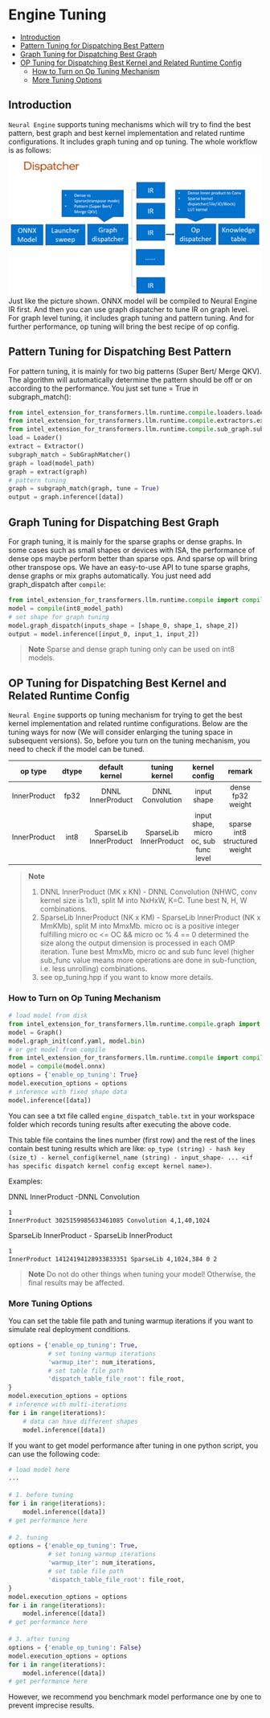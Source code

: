 # Engine Tuning
- [Introduction](#introduction)
- [Pattern Tuning for Dispatching Best Pattern](#pattern-tuning-for-dispatching-best-pattern)
- [Graph Tuning for Dispatching Best Graph](#graph-tuning-for-dispatching-best-graph)
- [OP Tuning for Dispatching Best Kernel and Related Runtime Config](#op-tuning-for-dispatching-best-kernel-and-related-runtime-config)
  - [How to Turn on Op Tuning Mechanism](#how-to-turn-on-op-tuning-mechanism)
  - [More Tuning Options](#more-tuning-options)

## Introduction
`Neural Engine` supports tuning mechanisms which will try to find the best pattern, best graph and best kernel implementation and related runtime configurations. It includes graph tuning and op tuning. The whole workflow is as follows:
![](imgs/engine_dispatcher.png)
Just like the picture shown. ONNX model will be compiled to Neural Engine IR first. And then you can use graph dispatcher to tune IR on graph level. For graph level tuning, it includes graph tuning and pattern tuning. And for further performance, op tuning will bring the best recipe of op config.

## Pattern Tuning for Dispatching Best Pattern
For pattern tuning, it is mainly for two big patterns (Super Bert/ Merge QKV). The algorithm will automatically determine the pattern should be off or on according to the performance. You just set tune = True in subgraph_match():
```python
from intel_extension_for_transformers.llm.runtime.compile.loaders.loader import Loader
from intel_extension_for_transformers.llm.runtime.compile.extractors.extractor import Extractor
from intel_extension_for_transformers.llm.runtime.compile.sub_graph.subgraph_matcher import SubGraphMatcher
load = Loader()
extract = Extractor()
subgraph_match = SubGraphMatcher()
graph = load(model_path)
graph = extract(graph)
# pattern tuning
graph = subgraph_match(graph, tune = True)
output = graph.inference([data])
```
## Graph Tuning for Dispatching Best Graph
For graph tuning, it is mainly for the sparse graphs or dense graphs. In some cases such as small shapes or devices with ISA, the performance of dense ops maybe perform better than sparse ops. And sparse op will bring other transpose ops. We have an easy-to-use API to tune sparse graphs, dense graphs or mix graphs automatically. You just need add graph_dispatch after `compile`:
```python
from intel_extension_for_transformers.llm.runtime.compile import compile
model = compile(int8_model_path)
# set shape for graph tuning
model.graph_dispatch(inputs_shape = [shape_0, shape_1, shape_2])
output = model.inference([input_0, input_1, input_2])
```
>**Note** Sparse and dense graph tuning only can be used on int8 models.

## OP Tuning for Dispatching Best Kernel and Related Runtime Config
`Neural Engine` supports op tuning mechanism for trying to get the best kernel implementation and related runtime configurations. Below are the tuning ways for now (We will consider enlarging the tuning space in subsequent versions). So, before you turn on the tuning mechanism, you need to check if the model can be tuned.

| op type | dtype | default kernel | tuning kernel | kernel config | remark |
| :-------: | :-----: | :--------------: | :-------------: | :-------------: | :------: |
| InnerProduct | fp32 | DNNL InnerProduct | DNNL Convolution | input shape | dense fp32 weight |
| InnerProduct | int8 | SparseLib InnerProduct | SparseLib InnerProduct | input shape, micro oc, sub func level | sparse int8 structured weight |

>**Note**
> 1. DNNL InnerProduct (MK x KN) - DNNL Convolution (NHWC, conv kernel size is 1x1), split M into NxHxW, K=C. Tune best N, H, W combinations.
> 2. SparseLib InnerProduct (NK x KM) - SparseLib InnerProduct (NK x MmKMb), split M into MmxMb. micro oc is a positive integer fulfilling micro oc <= OC && micro oc % 4 == 0 determined the size along the output dimension is processed in each OMP iteration. Tune best MmxMb, micro oc and sub func level (higher sub_func value means more operations are done in sub-function, i.e. less unrolling) combinations.
> 3. see op_tuning.hpp if you want to know more details.

### How to Turn on Op Tuning Mechanism

```python
# load model from disk
from intel_extension_for_transformers.llm.runtime.compile.graph import Graph
model = Graph()
model.graph_init(conf.yaml, model.bin)
# or get model from compile
from intel_extension_for_transformers.llm.runtime.compile import compile
model = compile(model.onnx)
options = {'enable_op_tuning': True}
model.execution_options = options
# inference with fixed shape data
model.inference([data])
```

You can see a txt file called `engine_dispatch_table.txt` in your workspace folder which records tuning results after executing the above code.

This table file contains the lines number (first row) and the rest of the lines contain best tuning results which are like: `op_type (string) - hash key (size_t) - kernel_config(kernel_name (string) - input_shape- ... <if has specific dispatch kernel config except kernel name>)`.

Examples:

DNNL InnerProduct -DNNL Convolution
```text
1
InnerProduct 3025159985633461085 Convolution 4,1,40,1024
```
SparseLib InnerProduct - SparseLib  InnerProduct
```text
1
InnerProduct 14124194128933833351 SparseLib 4,1024,384 0 2
```
>**Note** Do not do other things when tuning your model! Otherwise, the final results may be affected.

### More Tuning Options
You can set the table file path and tuning warmup iterations if you want to simulate real deployment conditions.

```python
options = {'enable_op_tuning': True,
           # set tuning warmup iterations
           'warmup_iter': num_iterations,
           # set table file path
           'dispatch_table_file_root': file_root,
}
model.execution_options = options
# inference with multi-iterations
for i in range(iterations):
    # data can have different shapes
    model.inference([data])
```

If you want to get model performance after tuning in one python script, you can use the following code:

```python
# load model here
...

# 1. before tuning
for i in range(iterations):
    model.inference([data])
# get performance here

# 2. tuning
options = {'enable_op_tuning': True,
           # set tuning warmup iterations
           'warmup_iter': num_iterations,
           # set table file path
           'dispatch_table_file_root': file_root,
}
model.execution_options = options
for i in range(iterations):
    model.inference([data])
# get performance here

# 3. after tuning
options = {'enable_op_tuning': False}
model.execution_options = options
for i in range(iterations):
    model.inference([data])
# get performance here
```

However, we recommend you benchmark model performance one by one to prevent imprecise results.
